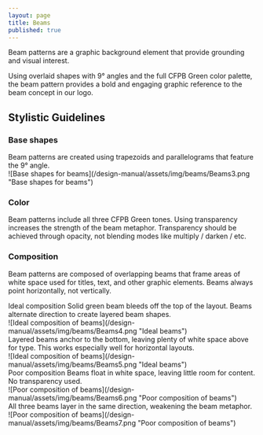 ```yaml
---
layout: page
title: Beams
published: true
---
```


Beam patterns are a
graphic background
element that provide
grounding and visual
interest.

Using overlaid shapes with 9&deg; angles
and the full CFPB Green color palette,
the beam pattern provides a bold and
engaging graphic reference to the beam
concept in our logo.

## Stylistic Guidelines
### Base shapes

<div class="content-25">
Beam patterns are created using
trapezoids and parallelograms that
feature the 9&deg; angle.
</div>

<div class="content-75">
![Base shapes for beams](/design-manual/assets/img/beams/Beams3.png "Base shapes for beams")
</div>

### Color
Beam patterns include all three CFPB
Green tones. Using transparency
increases the strength of the beam
metaphor. Transparency should be
achieved through opacity, not blending
modes like multiply / darken / etc.  

### Composition
Beam patterns are composed of
overlapping beams that frame areas
of white space used for titles, text, and
other graphic elements. Beams always
point horizontally, not vertically.

<div class="content-25">
Ideal composition  
Solid green beam
bleeds off the top
of the layout. Beams
alternate direction
to create layered
beam shapes.
</div>

<div class="content-75">
![Ideal composition of beams](/design-manual/assets/img/beams/Beams4.png "Ideal beams")
</div>

<div class="content-25">
Layered beams
anchor to the bottom,
leaving plenty of
white space above
for type. This works
especially well for
horizontal layouts.
</div>

<div class="content-75">
![Ideal composition of beams](/design-manual/assets/img/beams/Beams5.png "Ideal beams")
</div>

<div class="content-25">
Poor composition  
Beams float in white
space, leaving little
room for content. No
transparency used.
</div>

<div class="content-75">
![Poor composition of beams](/design-manual/assets/img/beams/Beams6.png "Poor composition of beams")
</div>

<div class="content-25">
All three beams
layer in the same
direction, weakening
the beam metaphor.
</div>

<div class="content-75">
![Poor composition of beams](/design-manual/assets/img/beams/Beams7.png "Poor composition of beams")
</div>